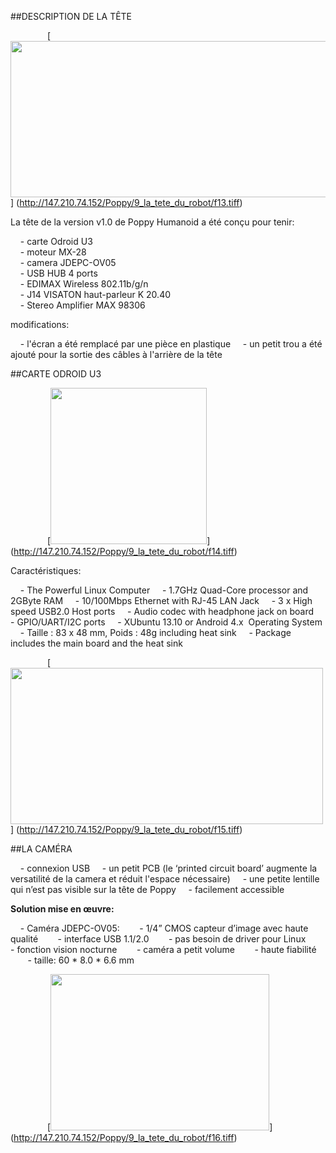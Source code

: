 ##DESCRIPTION DE LA TÊTE

&nbsp;&nbsp;&nbsp;&nbsp;&nbsp;&nbsp;&nbsp;&nbsp;&nbsp;&nbsp;&nbsp;&nbsp;&nbsp;&nbsp;
[<img src="http://147.210.74.152/Poppy/9_la_tete_du_robot/f13.tiff" width="700" height="250" >]
(http://147.210.74.152/Poppy/9_la_tete_du_robot/f13.tiff)

La tête de la version v1.0 de Poppy Humanoid a été conçu pour tenir:

&nbsp;&nbsp;&nbsp; - carte Odroid U3 <BR>
&nbsp;&nbsp;&nbsp; - moteur MX-28 <BR>
&nbsp;&nbsp;&nbsp; - camera JDEPC-OV05 <BR>
&nbsp;&nbsp;&nbsp; - USB HUB 4 ports <BR>
&nbsp;&nbsp;&nbsp; - EDIMAX Wireless 802.11b/g/n <BR>
&nbsp;&nbsp;&nbsp; - J14 VISATON haut-parleur K 20.40 <BR>
&nbsp;&nbsp;&nbsp; - Stereo Amplifier MAX 98306 <BR>

modifications:

&nbsp;&nbsp;&nbsp; - l'écran a été remplacé par une pièce en plastique
&nbsp;&nbsp;&nbsp; - un petit trou a été ajouté pour la sortie des câbles à l'arrière de la tête

##CARTE ODROID U3

&nbsp;&nbsp;&nbsp;&nbsp;&nbsp;&nbsp;&nbsp;&nbsp;&nbsp;&nbsp;&nbsp;&nbsp;&nbsp;&nbsp;
[<img src="http://147.210.74.152/Poppy/9_la_tete_du_robot/f14.tiff" width="250" height="250" >]
(http://147.210.74.152/Poppy/9_la_tete_du_robot/f14.tiff)

Caractéristiques:

&nbsp;&nbsp;&nbsp; - The Powerful Linux Computer
&nbsp;&nbsp;&nbsp; - 1.7GHz Quad-Core processor and 2GByte RAM
&nbsp;&nbsp;&nbsp; - 10/100Mbps Ethernet with RJ-45 LAN Jack
&nbsp;&nbsp;&nbsp; - 3 x High speed USB2.0 Host ports
&nbsp;&nbsp;&nbsp; - Audio codec with headphone jack on board
&nbsp;&nbsp;&nbsp; - GPIO/UART/I2C ports
&nbsp;&nbsp;&nbsp; - XUbuntu 13.10 or Android 4.x  Operating System
&nbsp;&nbsp;&nbsp; - Taille : 83 x 48 mm, Poids : 48g including heat sink
&nbsp;&nbsp;&nbsp; - Package includes the main board and the heat sink

&nbsp;&nbsp;&nbsp;&nbsp;&nbsp;&nbsp;&nbsp;&nbsp;&nbsp;&nbsp;&nbsp;&nbsp;&nbsp;&nbsp;
[<img src="http://147.210.74.152/Poppy/9_la_tete_du_robot/f15.tiff" width="500" height="250" >]
(http://147.210.74.152/Poppy/9_la_tete_du_robot/f15.tiff)

##LA CAMÉRA

&nbsp;&nbsp;&nbsp; - connexion USB
&nbsp;&nbsp;&nbsp; - un petit PCB (le ‘printed circuit board’ augmente la versatilité de la camera et réduit l'espace nécessaire)
&nbsp;&nbsp;&nbsp; - une petite lentille qui n’est pas visible sur la tête de Poppy
&nbsp;&nbsp;&nbsp; - facilement accessible

**Solution mise en œuvre:**

&nbsp;&nbsp;&nbsp; - Caméra JDEPC-OV05:
&nbsp;&nbsp;&nbsp;&nbsp;&nbsp;&nbsp; - 1/4” CMOS capteur d’image avec haute qualité
&nbsp;&nbsp;&nbsp;&nbsp;&nbsp;&nbsp; - interface USB 1.1/2.0
&nbsp;&nbsp;&nbsp;&nbsp;&nbsp;&nbsp; - pas besoin de driver pour Linux
&nbsp;&nbsp;&nbsp;&nbsp;&nbsp;&nbsp; - fonction vision nocturne
&nbsp;&nbsp;&nbsp;&nbsp;&nbsp;&nbsp; - caméra a petit volume
&nbsp;&nbsp;&nbsp;&nbsp;&nbsp;&nbsp; - haute fiabilité
&nbsp;&nbsp;&nbsp;&nbsp;&nbsp;&nbsp; - taille: 60 * 8.0 * 6.6 mm

&nbsp;&nbsp;&nbsp;&nbsp;&nbsp;&nbsp;&nbsp;&nbsp;&nbsp;&nbsp;&nbsp;&nbsp;&nbsp;&nbsp;
[<img src="http://147.210.74.152/Poppy/9_la_tete_du_robot/f16.tiff" width="350" height="250" >]
(http://147.210.74.152/Poppy/9_la_tete_du_robot/f16.tiff)

